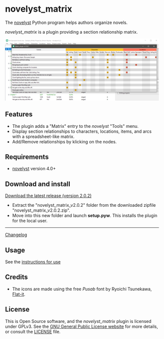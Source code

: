 # novelyst_matrix

The [novelyst](https://peter88213.github.io/novelyst/) Python program helps authors organize novels.  

*novelyst_matrix* is a plugin providing a section relationship matrix. 

![Screenshot](Screenshots/screen01.png)

## Features

- The plugin adds a "Matrix" entry to the *novelyst* "Tools" menu.
- Display section relationships to characters, locations, items, and arcs with a spreadsheet-like matrix.
- Add/Remove relationships by klicking on the nodes.

## Requirements

- [novelyst](https://peter88213.github.io/novelyst/) version 4.0+

## Download and install

[Download the latest release (version 2.0.2)](https://github.com/peter88213/novelyst_matrix/raw/main/dist/novelyst_matrix_v2.0.2.zip)

- Extract the "novelyst_matrix_v2.0.2" folder from the downloaded zipfile "novelyst_matrix_v2.0.2.zip".
- Move into this new folder and launch **setup.pyw**. This installs the plugin for the local user.

---

[Changelog](changelog)

## Usage

See the [instructions for use](usage)

## Credits

- The icons are made using the free *Pusab* font by Ryoichi Tsunekawa, [Flat-it](http://flat-it.com/).

## License

This is Open Source software, and the *novelyst_matrix* plugin is licensed under GPLv3. See the
[GNU General Public License website](https://www.gnu.org/licenses/gpl-3.0.en.html) for more
details, or consult the [LICENSE](https://github.com/peter88213/novelyst_matrix/blob/main/LICENSE) file.
